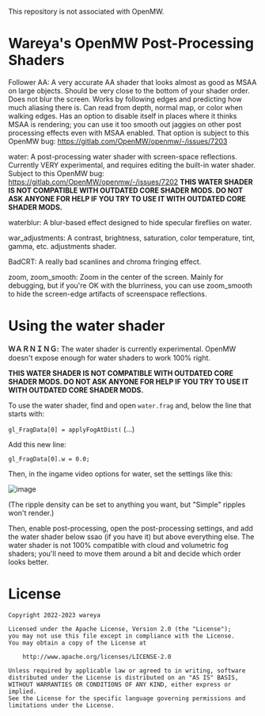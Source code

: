 This repository is not associated with OpenMW.

# Wareya's OpenMW Post-Processing Shaders

Follower AA: A very accurate AA shader that looks almost as good as MSAA on large objects. Should be very close to the bottom of your shader order. Does not blur the screen. Works by following edges and predicting how much aliasing there is. Can read from depth, normal map, or color when walking edges. Has an option to disable itself in places where it thinks MSAA is rendering; you can use it too smooth out jaggies on other post processing effects even with MSAA enabled. That option is subject to this OpenMW bug: https://gitlab.com/OpenMW/openmw/-/issues/7203

water: A post-processing water shader with screen-space reflections. Currently VERY experimental, and requires editing the built-in water shader. Subject to this OpenMW bug: https://gitlab.com/OpenMW/openmw/-/issues/7202 **THIS WATER SHADER IS NOT COMPATIBLE WITH OUTDATED CORE SHADER MODS. DO NOT ASK ANYONE FOR HELP IF YOU TRY TO USE IT WITH OUTDATED CORE SHADER MODS.**

waterblur: A blur-based effect designed to hide specular fireflies on water.

war_adjustments: A contrast, brightness, saturation, color temperature, tint, gamma, etc. adjustments shader.

BadCRT: A really bad scanlines and chroma fringing effect.

zoom, zoom_smooth: Zoom in the center of the screen. Mainly for debugging, but if you're OK with the blurriness, you can use zoom_smooth to hide the screen-edge artifacts of screenspace reflections.

# Using the water shader

**ＷＡＲＮＩＮＧ:** The water shader is currently experimental. OpenMW doesn't expose enough for water shaders to work 100% right.

**THIS WATER SHADER IS NOT COMPATIBLE WITH OUTDATED CORE SHADER MODS. DO NOT ASK ANYONE FOR HELP IF YOU TRY TO USE IT WITH OUTDATED CORE SHADER MODS.**

To use the water shader, find and open `water.frag` and, below the line that starts with:

`gl_FragData[0] = applyFogAtDist(`  (...)

Add this new line:

`gl_FragData[0].w = 0.0;`

Then, in the ingame video options for water, set the settings like this:

![image](https://user-images.githubusercontent.com/585488/216796967-c4014c85-9f7d-473e-9bd7-be6c31ac0998.png)

(The ripple density can be set to anything you want, but "Simple" ripples won't render.)

Then, enable post-processing, open the post-processing settings, and add the water shader below ssao (if you have it) but above everything else. The water shader is not 100% compatible with cloud and volumetric fog shaders; you'll need to move them around a bit and decide which order looks better.

# License

    Copyright 2022-2023 wareya

    Licensed under the Apache License, Version 2.0 (the "License");
    you may not use this file except in compliance with the License.
    You may obtain a copy of the License at

        http://www.apache.org/licenses/LICENSE-2.0

    Unless required by applicable law or agreed to in writing, software
    distributed under the License is distributed on an "AS IS" BASIS,
    WITHOUT WARRANTIES OR CONDITIONS OF ANY KIND, either express or implied.
    See the License for the specific language governing permissions and
    limitations under the License.
